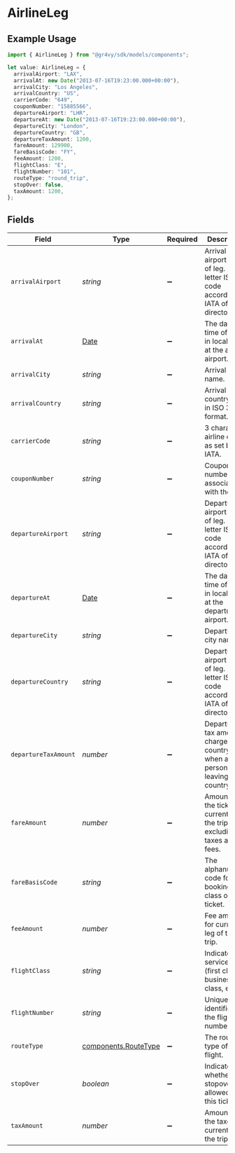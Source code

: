 # AirlineLeg

## Example Usage

```typescript
import { AirlineLeg } from "@gr4vy/sdk/models/components";

let value: AirlineLeg = {
  arrivalAirport: "LAX",
  arrivalAt: new Date("2013-07-16T19:23:00.000+00:00"),
  arrivalCity: "Los Angeles",
  arrivalCountry: "US",
  carrierCode: "649",
  couponNumber: "15885566",
  departureAirport: "LHR",
  departureAt: new Date("2013-07-16T19:23:00.000+00:00"),
  departureCity: "London",
  departureCountry: "GB",
  departureTaxAmount: 1200,
  fareAmount: 129900,
  fareBasisCode: "FY",
  feeAmount: 1200,
  flightClass: "E",
  flightNumber: "101",
  routeType: "round_trip",
  stopOver: false,
  taxAmount: 1200,
};
```

## Fields

| Field                                                                                         | Type                                                                                          | Required                                                                                      | Description                                                                                   | Example                                                                                       |
| --------------------------------------------------------------------------------------------- | --------------------------------------------------------------------------------------------- | --------------------------------------------------------------------------------------------- | --------------------------------------------------------------------------------------------- | --------------------------------------------------------------------------------------------- |
| `arrivalAirport`                                                                              | *string*                                                                                      | :heavy_minus_sign:                                                                            | Arrival airport code of leg. 3-letter ISO code according to IATA official directory.          | LAX                                                                                           |
| `arrivalAt`                                                                                   | [Date](https://developer.mozilla.org/en-US/docs/Web/JavaScript/Reference/Global_Objects/Date) | :heavy_minus_sign:                                                                            | The date and time of travel in local time at the arrival airport.                             | 2013-07-16T19:23:00.000+00:00                                                                 |
| `arrivalCity`                                                                                 | *string*                                                                                      | :heavy_minus_sign:                                                                            | Arrival city name.                                                                            | Los Angeles                                                                                   |
| `arrivalCountry`                                                                              | *string*                                                                                      | :heavy_minus_sign:                                                                            | Arrival country code in ISO 3166 format.                                                      | US                                                                                            |
| `carrierCode`                                                                                 | *string*                                                                                      | :heavy_minus_sign:                                                                            | 3 character airline code as set by IATA.                                                      | 649                                                                                           |
| `couponNumber`                                                                                | *string*                                                                                      | :heavy_minus_sign:                                                                            | Coupon number associated with the leg.                                                        | 15885566                                                                                      |
| `departureAirport`                                                                            | *string*                                                                                      | :heavy_minus_sign:                                                                            | Departure airport code of leg. 3-letter ISO code according to IATA official directory.        | LHR                                                                                           |
| `departureAt`                                                                                 | [Date](https://developer.mozilla.org/en-US/docs/Web/JavaScript/Reference/Global_Objects/Date) | :heavy_minus_sign:                                                                            | The date and time of travel in local time at the departure airport.                           | 2013-07-16T19:23:00.000+00:00                                                                 |
| `departureCity`                                                                               | *string*                                                                                      | :heavy_minus_sign:                                                                            | Departure city name.                                                                          | London                                                                                        |
| `departureCountry`                                                                            | *string*                                                                                      | :heavy_minus_sign:                                                                            | Departure airport code of leg. 3-letter ISO code according to IATA official directory.        | GB                                                                                            |
| `departureTaxAmount`                                                                          | *number*                                                                                      | :heavy_minus_sign:                                                                            | Departure tax amount charged by a country when a person is leaving the country.               | 1200                                                                                          |
| `fareAmount`                                                                                  | *number*                                                                                      | :heavy_minus_sign:                                                                            | Amount of the ticket, for current leg of the trip, excluding taxes and fees.                  | 129900                                                                                        |
| `fareBasisCode`                                                                               | *string*                                                                                      | :heavy_minus_sign:                                                                            | The alphanumeric code for the booking class of a ticket.                                      | FY                                                                                            |
| `feeAmount`                                                                                   | *number*                                                                                      | :heavy_minus_sign:                                                                            | Fee amount for current leg of the trip.                                                       | 1200                                                                                          |
| `flightClass`                                                                                 | *string*                                                                                      | :heavy_minus_sign:                                                                            | Indicates service class (first class, business class, etc.).                                  | E                                                                                             |
| `flightNumber`                                                                                | *string*                                                                                      | :heavy_minus_sign:                                                                            | Unique identifier of the flight number.                                                       | 101                                                                                           |
| `routeType`                                                                                   | [components.RouteType](../../models/components/routetype.md)                                  | :heavy_minus_sign:                                                                            | The route type of the flight.                                                                 | round_trip                                                                                    |
| `stopOver`                                                                                    | *boolean*                                                                                     | :heavy_minus_sign:                                                                            | Indicates whether a stopover is allowed on this ticket.                                       | false                                                                                         |
| `taxAmount`                                                                                   | *number*                                                                                      | :heavy_minus_sign:                                                                            | Amount of the taxes for current leg of the trip.                                              | 1200                                                                                          |